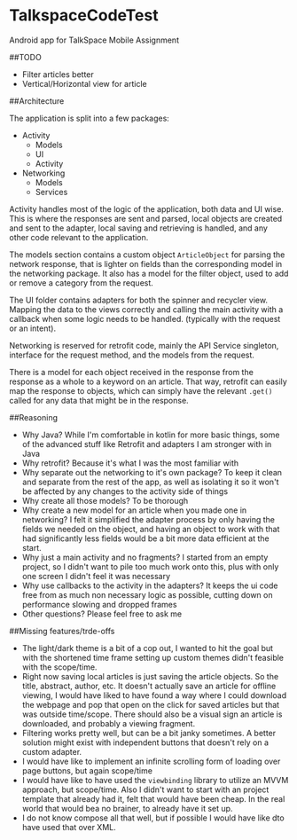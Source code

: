 # TalkspaceCodeTest
Android app for TalkSpace Mobile Assignment

##TODO
- Filter articles better
- Vertical/Horizontal view for article

##Architecture

The application is split into a few packages:
- Activity
  - Models
  - UI
  - Activity
- Networking
  - Models
  - Services

Activity handles most of the logic of the application, both data and UI wise. This is where the responses
are sent and parsed, local objects are created and sent to the adapter, local saving and retrieving is 
handled, and any other code relevant to the application. 

The models section contains a custom object `ArticleObject` for parsing the network response, that is 
lighter on fields than the corresponding model in the networking package. It also has a model for the 
filter object, used to add or remove a category from the request. 

The UI folder contains adapters for both the spinner and recycler view. Mapping the data to the views 
correctly and calling the main activity with a callback when some logic needs to be handled. (typically 
with the request or an intent).

Networking is reserved for retrofit code, mainly the API Service singleton, interface for the request method,
and the models from the request.

There is a model for each object received in the response from the response as a whole to a keyword on an 
article. That way, retrofit can easily map the response to objects, which can simply have the relevant `.get()` 
called for any data that might be in the response.

##Reasoning

- Why Java? While I'm comfortable in kotlin for more basic things, some of the advanced stuff like Retrofit
  and adapters I am stronger with in Java
- Why retrofit? Because it's what I was the most familiar with
- Why separate out the networking to it's own package? To keep it clean and separate from the rest of the app,
  as well as isolating it so it won't be affected by any changes to the activity side of things
- Why create all those models? To be thorough
- Why create a new model for an article when you made one in networking? I felt it simplified the adapter process
  by only having the fields we needed on the object, and having an object to work with that had significantly
  less fields would be a bit more data efficient at the start.
- Why just a main activity and no fragments? I started from an empty project, so I didn't want to pile too much
  work onto this, plus with only one screen I didn't feel it was necessary
- Why use callbacks to the activity in the adapters? It keeps the ui code free from as much non necessary
  logic as possible, cutting down on performance slowing and dropped frames
- Other questions? Please feel free to ask me

##Missing features/trde-offs

- The light/dark theme is a bit of a cop out, I wanted to hit the goal but with the shortened time
  frame setting up custom themes didn't feasible with the scope/time.
- Right now saving local articles is just saving the article objects. So the title, 
  abstract, author, etc. It doesn't actually save an article for offline viewing, I would have liked
  to have found a way where I could download the webpage and pop that open on the click for saved articles
  but that was outside time/scope. There should also be a visual sign an article is downloaded, and probably
  a viewing fragment.
- Filtering works pretty well, but can be a bit janky sometimes. A better solution might exist with independent
  buttons that doesn't rely on a custom adapter.
- I would have like to implement an infinite scrolling form of loading over page buttons, but again scope/time
- I would have like to have used the `viewbinding` library to utilize an MVVM approach, but scope/time. Also I 
  didn't want to start with an project template that already had it, felt that would have been cheap. In the 
  real world that would bea no brainer, to already have it set up.
- I do not know compose all that well, but if possible I would have like dto have used that over XML.